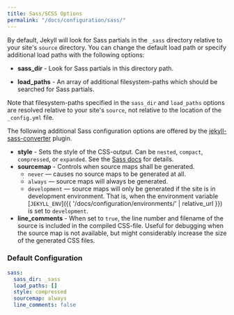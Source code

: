```yaml
---
title: Sass/SCSS Options
permalink: "/docs/configuration/sass/"
---
```


By default, Jekyll will look for Sass partials in the `_sass` directory relative to your site's `source` directory. You can change the default load path or specify additional load paths with the following options:

- **sass_dir** - Look for Sass partials in this directory path.
* **load_paths** - An array of additional filesystem-paths which should be searched for Sass partials.

<div class="note info">
  <p>
    Note that filesystem-paths specified in the <code>sass_dir</code> and
    <code>load_paths</code> options are resolved relative to your site's
    <code>source</code>, not relative to the location of the
    <code>_config.yml</code> file.
  </p>
</div>

The following additional Sass configuration options are offered by the [jekyll-sass-converter](https://github.com/jekyll/jekyll-sass-converter) plugin.

* **style** - Sets the style of the CSS-output. Can be `nested`, `compact`, `compressed`, or `expanded`. See the [Sass docs](https://sass-lang.com/documentation/cli/dart-sass#style) for details.
* **sourcemap** - Controls when source maps shall be generated.
  * `never` — causes no source maps to be generated at all.
  * `always` — source maps will always be generated.
  * `development` — source maps will only be generated if the site is in development environment. That is, when the environment variable [`JEKYLL_ENV`]({{ '/docs/configuration/environments/' | relative_url }}) is set to `development`.
* **line_comments** - When set to `true`, the line number and filename of the source is included in the compiled CSS-file. Useful for debugging when the source map is not available, but might considerably increase the size of the generated CSS files.

### Default Configuration
```yaml
sass:
  sass_dir: _sass
  load_paths: []
  style: compressed
  sourcemap: always
  line_comments: false
```
